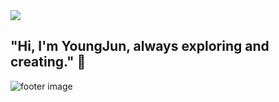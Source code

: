 <img src="https://capsule-render.vercel.app/api?type=waving&color=ADD8E6&height=100&section=header" />

## "Hi, I'm YoungJun, always exploring and creating." 👋

<img src="https://capsule-render.vercel.app/api?type=waving&color=ADD8E6&height=100&section=footer" alt="footer image" />

